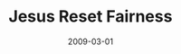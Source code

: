 ---
layout: message
category: message
series: "Reset"
title: "Jesus Reset Fairness"
date: 2009-03-01
audio-description: "Jesus made some unique claims and also turned our understanding of fairness upside down. In this talk, Brian Tome discusses why Jesus is not fair and why that is a good thing."
audio: "http://s3.amazonaws.com/crossroadsaudiomessages/Reset2.mp3"
audio-title: "Jesus RESET Fairness"
audio-duration: "37&#58;30"
video-description: "Jesus reset our understanding of fairness. Watch as Brian Tome explains why that's a good thing."
video-title: "Jesus RESET Fairness"
video: "https://s3.amazonaws.com/crossroadsvideomessages/Reset2.mp4"
program-description: ""
program: "http://www.crossroads.net/players/media/hq/020328_01Program.pdf"
program-title: "Jesus RESET Fairness (Program)"
---